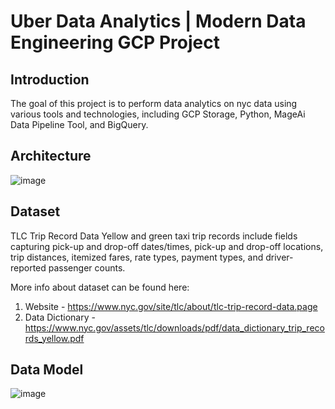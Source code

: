 # Uber Data Analytics | Modern Data Engineering GCP Project
## Introduction
The goal of this project is to perform data analytics on nyc data using various tools and technologies, including GCP Storage, Python, MageAi Data Pipeline Tool, and BigQuery.
## Architecture
![image](https://github.com/sanvif-dot/Mage_nyc/assets/122470555/c6b7ef12-759f-4a21-801d-1c2b2260130c)
## Dataset
TLC Trip Record Data Yellow and green taxi trip records include fields capturing pick-up and drop-off dates/times, pick-up and drop-off locations, trip distances, itemized fares, rate types, payment types, and driver-reported passenger counts.

More info about dataset can be found here:

1.  Website - https://www.nyc.gov/site/tlc/about/tlc-trip-record-data.page
2. Data Dictionary - https://www.nyc.gov/assets/tlc/downloads/pdf/data_dictionary_trip_records_yellow.pdf
## Data Model
![image](https://github.com/sanvif-dot/Mage_nyc/assets/122470555/d741e539-5931-488c-93a1-869308d15b5d)
